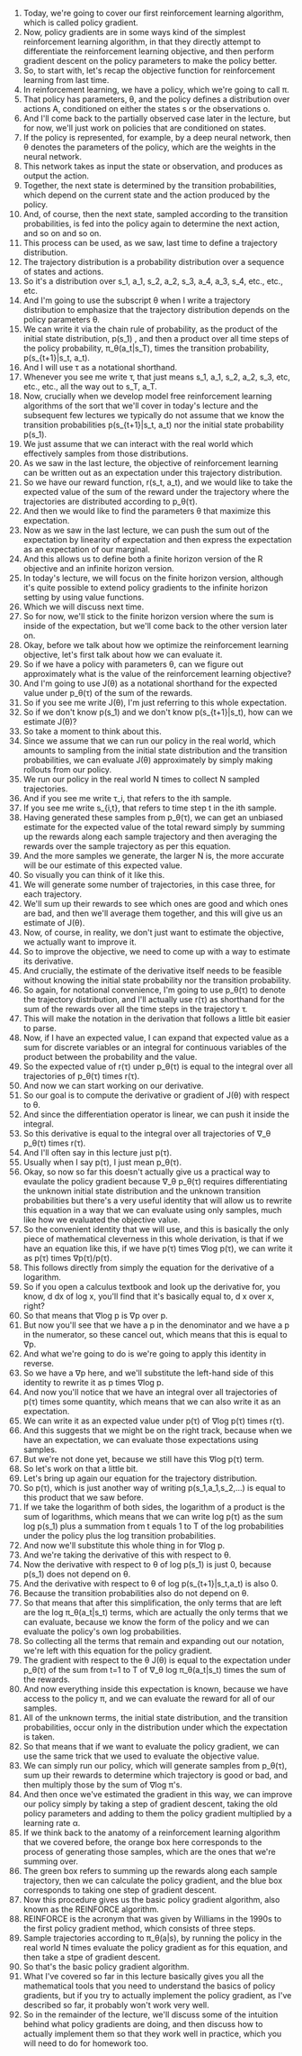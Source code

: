1. Today, we're going to cover our first reinforcement learning algorithm, which is called policy gradient.
2. Now, policy gradients are in some ways kind of the simplest reinforcement learning algorithm, in that they directly attempt to differentiate the reinforcement learning objective, and then perform gradient descent on the policy parameters to make the policy better.
3. So, to start with, let's recap the objective function for reinforcement learning from last time.
4. In reinforcement learning, we have a policy, which we're going to call π.
5. That policy has parameters, θ, and the policy defines a distribution over actions A, conditioned on either the states s or the observations o.
6. And I'll come back to the partially observed case later in the lecture, but for now, we'll just work on policies that are conditioned on states.
7. If the policy is represented, for example, by a deep neural network, then θ denotes the parameters of the policy, which are the weights in the neural network.
8. This network takes as input the state or observation, and produces as output the action.
9. Together, the next state is determined by the transition probabilities, which depend on the current state and the action produced by the policy.
10. And, of course, then the next state, sampled according to the transition probabilities, is fed into the policy again to determine the next action, and so on and so on.
11. This process can be used, as we saw, last time to define a trajectory distribution.
12. The trajectory distribution is a probability distribution over a sequence of states and actions.
13. So it's a distribution over s_1, a_1, s_2, a_2, s_3, a_4, a_3, s_4, etc., etc., etc.
14. And I'm going to use the subscript θ when I write a trajectory distribution to emphasize that the trajectory distribution depends on the policy parameters θ.
15. We can write it via the chain rule of probability, as the product of the initial state distribution, p(s_1) , and then a product over all time steps of the policy probability, π_θ(a_t|s_T), times the transition probability, p(s_{t+1}|s_t, a_t).
16. And I will use τ as a notational shorthand.
17. Whenever you see me write τ, that just means s_1, a_1, s_2, a_2, s_3, etc, etc., etc., all the way out to s_T, a_T.
18. Now, crucially when we develop model free reinforcement learning algorithms of the sort that we'll cover in today's lecture and the subsequent few lectures we typically do not assume that we know the transition probabilities p(s_{t+1}|s_t, a_t) nor the initial state probability p(s_1).
19. We just assume that we can interact with the real world which effectively samples from those distributions.
20. As we saw in the last lecture, the objective of reinforcement learning can be written out as an expectation under this trajectory distribution.
21. So we have our reward function, r(s_t, a_t), and we would like to take the expected value of the sum of the reward under the trajectory where the trajectories are distributed according to p_θ(τ).
22. And then we would like to find the parameters θ that maximize this expectation.
23. Now as we saw in the last lecture, we can push the sum out of the expectation by linearity of expectation and then express the expectation as an expectation of our marginal.
24. And this allows us to define both a finite horizon version of the R objective and an infinite horizon version.
25. In today's lecture, we will focus on the finite horizon version, although it's quite possible to extend policy gradients to the infinite horizon setting by using value functions.
26. Which we will discuss next time.
27. So for now, we'll stick to the finite horizon version where the sum is inside of the expectation, but we'll come back to the other version later on.
28. Okay, before we talk about how we optimize the reinforcement learning objective, let's first talk about how we can evaluate it.
29. So if we have a policy with parameters θ, can we figure out approximately what is the value of the reinforcement learning objective?
30. And I'm going to use J(θ) as a notational shorthand for the expected value under p_θ(τ) of the sum of the rewards.
31. So if you see me write J(θ), I'm just referring to this whole expectation.
32. So if we don't know p(s_1) and we don't know p(s_{t+1}|s_t), how can we estimate J(θ)?
33. So take a moment to think about this.
34. Since we assume that we can run our policy in the real world, which amounts to sampling from the initial state distribution and the transition probabilities, we can evaluate J(θ) approximately by simply making rollouts from our policy.
35. We run our policy in the real world N times to collect N sampled trajectories.
36. And if you see me write τ_i, that refers to the ith sample.
37. If you see me write s_{i,t}, that refers to time step t in the ith sample.
38. Having generated these samples from p_θ(τ), we can get an unbiased estimate for the expected value of the total reward simply by summing up the rewards along each sample trajectory and then averaging the rewards over the sample trajectory as per this equation.
39. And the more samples we generate, the larger N is, the more accurate will be our estimate of this expected value.
40. So visually you can think of it like this.
41. We will generate some number of trajectories, in this case three, for each trajectory.
42. We'll sum up their rewards to see which ones are good and which ones are bad, and then we'll average them together, and this will give us an estimate of J(θ).
43. Now, of course, in reality, we don't just want to estimate the objective, we actually want to improve it.
44. So to improve the objective, we need to come up with a way to estimate its derivative.
45. And crucially, the estimate of the derivative itself needs to be feasible without knowing the initial state probability nor the transition probability.
46. So again, for notational convenience, I'm going to use p_θ(τ) to denote the trajectory distribution, and I'll actually use r(τ) as shorthand for the sum of the rewards over all the time steps in the trajectory τ.
47. This will make the notation in the derivation that follows a little bit easier to parse.
48. Now, if I have an expected value, I can expand that expected value as a sum for discrete variables or an integral for continuous variables of the product between the probability and the value.
49. So the expected value of r(τ) under p_θ(τ) is equal to the integral over all trajectories of p_θ(τ) times r(τ).
50. And now we can start working on our derivative.
51. So our goal is to compute the derivative or gradient of J(θ) with respect to θ.
52. And since the differentiation operator is linear, we can push it inside the integral.
53. So this derivative is equal to the integral over all trajectories of ∇_θ p_θ(τ) times r(τ).
54. And I'll often say in this lecture just p(τ).
55. Usually when I say p(τ), I just mean p_θ(τ).
56. Okay, so now so far this doesn't actually give us a practical way to evaulate the policy gradient because ∇_θ p_θ(τ) requires differentiating the unknown initial state distribution and the unknown transition probabilities but there's a very useful identity that will allow us to rewrite this equation in a way that we can evaluate using only samples, much like how we evaluated the objective value.
57. So the convenient identity that we will use, and this is basically the only piece of mathematical cleverness in this whole derivation, is that if we have an equation like this, if we have p(τ) times ∇log p(τ), we can write it as p(τ) times ∇p(τ)/p(τ).
58. This follows directly from simply the equation for the derivative of a logarithm.
59. So if you open a calculus textbook and look up the derivative for, you know, d dx of log x, you'll find that it's basically equal to, d x over x, right?
60. So that means that ∇log p is ∇p over p.
61. But now you'll see that we have a p in the denominator and we have a p in the numerator, so these cancel out, which means that this is equal to ∇p.
62. And what we're going to do is we're going to apply this identity in reverse.
63. So we have a ∇p here, and we'll substitute the left-hand side of this identity to rewrite it as p times ∇log p.
64. And now you'll notice that we have an integral over all trajectories of p(τ) times some quantity, which means that we can also write it as an expectation.
65. We can write it as an expected value under p(τ) of ∇log p(τ) times r(τ).
66. And this suggests that we might be on the right track, because when we have an expectation, we can evaluate those expectations using samples.
67. But we're not done yet, because we still have this ∇log p(τ) term.
68. So let's work on that a little bit.
69. Let's bring up again our equation for the trajectory distribution.
70. So p(τ), which is just another way of writing p(s_1,a_1,s_2,...) is equal to this product that we saw before.
71. If we take the logarithm of both sides, the logarithm of a product is the sum of logarithms, which means that we can write log p(τ) as the sum log p(s_1) plus a summation from t equals 1 to T of the log probabilities under the policy plus the log transition probabilities.
72. And now we'll substitute this whole thing in for ∇log p.
73. And we're taking the derivative of this with respect to θ.
74. Now the derivative with respect to θ of log p(s_1) is just 0, because p(s_1) does not depend on θ.
75. And the derivative with respect to θ of log p(s_{t+1}|s_t,a_t) is also 0.
76. Because the transition probabilities also do not depend on θ.
77. So that means that after this simplification, the only terms that are left are the log π_θ(a_t|s_t) terms, which are actually the only terms that we can evaluate, because we know the form of the policy and we can evaluate the policy's own log probabilities.
78. So collecting all the terms that remain and expanding out our notation, we're left with this equation for the policy gradient.
79. The gradient with respect to the θ J(θ) is equal to the expectation under p_θ(τ) of the sum from t=1 to T of ∇_θ log π_θ(a_t|s_t) times the sum of the rewards.
80. And now everything inside this expectation is known, because we have access to the policy π, and we can evaluate the reward for all of our samples.
81. All of the unknown terms, the initial state distribution, and the transition probabilities, occur only in the distribution under which the expectation is taken.
82. So that means that if we want to evaluate the policy gradient, we can use the same trick that we used to evaluate the objective value.
83. We can simply run our policy, which will generate samples from p_θ(τ), sum up their rewards to determine which trajectory is good or bad, and then multiply those by the sum of ∇log π's.
84. And then once we've estimated the gradient in this way, we can improve our policy simply by taking a step of gradient descent, taking the old policy parameters and adding to them the policy gradient multiplied by a learning rate α.
85. If we think back to the anatomy of a reinforcement learning algorithm that we covered before, the orange box here corresponds to the process of generating those samples, which are the ones that we're summing over.
86. The green box refers to summing up the rewards along each sample trajectory, then we can calculate the policy gradient, and the blue box corresponds to taking one step of gradient descent.
87. Now this procedure gives us the basic policy gradient algorithm, also known as the REINFORCE algorithm.
88. REINFORCE is the acronym that was given by Williams in the 1990s to the first policy gradient method, which consists of three steps.
89. Sample trajectories according to π_θ(a|s), by running the policy in the real world N times evaluate the policy gradient as for this equation, and then take a stpe of gradient descent.
90. So that's the basic policy gradient algorithm.
91. What I've covered so far in this lecture basically gives you all the mathematical tools that you need to understand the basics of policy gradients, but if you try to actually implement the policy gradient, as I've described so far, it probably won't work very well.
92. So in the remainder of the lecture, we'll discuss some of the intuition behind what policy gradients are doing, and then discuss how to actually implement them so that they work well in practice, which you will need to do for homework too.